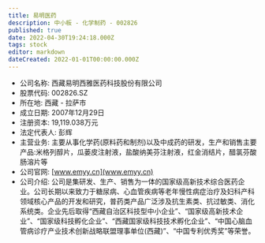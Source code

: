 ```yaml
---
title: 易明医药
description: 中小板 - 化学制药 - 002826
published: true
date: 2022-04-30T19:24:18.000Z
tags: stock
editor: markdown
dateCreated: 2022-01-01T00:00:00.000Z
---
```


- 公司名称: 西藏易明西雅医药科技股份有限公司
- 股票代码: 002826.SZ
- 所在地: 西藏 - 拉萨市
- 成立日期: 2007年12月29日
- 注册资本: 19,119.038万元
- 法定代表人: 彭辉
- 主营业务: 主要从事化学药(原料药和制剂)以及中成药的研发，生产和销售主要产品:米格列醇片，瓜蒌皮注射液，盐酸纳美芬注射液，红金消结片，醋氯芬酸肠溶片等
- 公司官网: [www.emyy.cn](www.emyy.cn)
- 公司介绍: 公司是集研发、生产、销售为一体的国家级高新技术综合医药企业。公司长期以来致力于糖尿病、心血管疾病等老年慢性病症治疗及妇科产科领域核心产品的开发和研究，普药类产品广泛涉及抗生素类、抗过敏类、消化系统类。企业先后取得“西藏自治区科技型中小企业”、“国家级高新技术企业”、“国家级科技孵化企业”、“西藏国家级科技技术孵化企业”、“中国心脑血管病诊疗产业技术创新战略联盟理事单位(西藏)”、“中国专利优秀奖”等荣誉。


